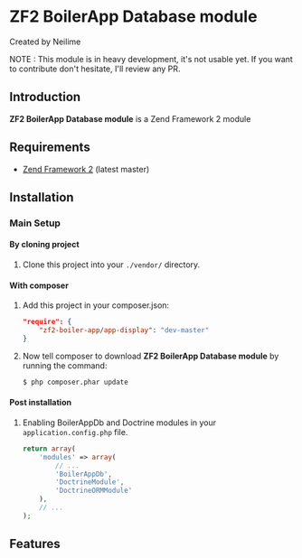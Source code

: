 ZF2 BoilerApp Database module
=====================

Created by Neilime

NOTE : This module is in heavy development, it's not usable yet.
If you want to contribute don't hesitate, I'll review any PR.

Introduction
------------

__ZF2 BoilerApp Database module__ is a Zend Framework 2 module

Requirements
------------

* [Zend Framework 2](https://github.com/zendframework/zf2) (latest master)

Installation
------------

### Main Setup

#### By cloning project

1. Clone this project into your `./vendor/` directory.

#### With composer

1. Add this project in your composer.json:

    ```json
    "require": {
        "zf2-boiler-app/app-display": "dev-master"
    }
    ```

2. Now tell composer to download __ZF2 BoilerApp Database module__ by running the command:

    ```bash
    $ php composer.phar update
    ```

#### Post installation

1. Enabling BoilerAppDb and Doctrine modules in your `application.config.php` file.

    ```php
    return array(
        'modules' => array(
            // ...
            'BoilerAppDb',
            'DoctrineModule',
    		'DoctrineORMModule'
        ),
        // ...
    );
    ```

## Features
